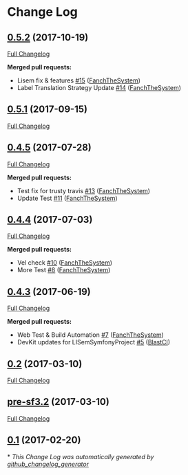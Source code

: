 # Change Log

## [0.5.2](https://github.com/libre-informatique/LISemSymfonyProject/tree/0.5.2) (2017-10-19)
[Full Changelog](https://github.com/libre-informatique/LISemSymfonyProject/compare/0.5.1...0.5.2)

**Merged pull requests:**

- Lisem fix & features [\#15](https://github.com/libre-informatique/LISemSymfonyProject/pull/15) ([FanchTheSystem](https://github.com/FanchTheSystem))
- Label Translation Strategy Update [\#14](https://github.com/libre-informatique/LISemSymfonyProject/pull/14) ([FanchTheSystem](https://github.com/FanchTheSystem))

## [0.5.1](https://github.com/libre-informatique/LISemSymfonyProject/tree/0.5.1) (2017-09-15)
[Full Changelog](https://github.com/libre-informatique/LISemSymfonyProject/compare/0.4.5...0.5.1)

## [0.4.5](https://github.com/libre-informatique/LISemSymfonyProject/tree/0.4.5) (2017-07-28)
[Full Changelog](https://github.com/libre-informatique/LISemSymfonyProject/compare/0.4.4...0.4.5)

**Merged pull requests:**

- Test fix for trusty travis [\#13](https://github.com/libre-informatique/LISemSymfonyProject/pull/13) ([FanchTheSystem](https://github.com/FanchTheSystem))
- Update Test [\#11](https://github.com/libre-informatique/LISemSymfonyProject/pull/11) ([FanchTheSystem](https://github.com/FanchTheSystem))

## [0.4.4](https://github.com/libre-informatique/LISemSymfonyProject/tree/0.4.4) (2017-07-03)
[Full Changelog](https://github.com/libre-informatique/LISemSymfonyProject/compare/0.4.3...0.4.4)

**Merged pull requests:**

- Vel check [\#10](https://github.com/libre-informatique/LISemSymfonyProject/pull/10) ([FanchTheSystem](https://github.com/FanchTheSystem))
- More Test [\#8](https://github.com/libre-informatique/LISemSymfonyProject/pull/8) ([FanchTheSystem](https://github.com/FanchTheSystem))

## [0.4.3](https://github.com/libre-informatique/LISemSymfonyProject/tree/0.4.3) (2017-06-19)
[Full Changelog](https://github.com/libre-informatique/LISemSymfonyProject/compare/0.2...0.4.3)

**Merged pull requests:**

- Web Test & Build Automation [\#7](https://github.com/libre-informatique/LISemSymfonyProject/pull/7) ([FanchTheSystem](https://github.com/FanchTheSystem))
- DevKit updates for LISemSymfonyProject [\#5](https://github.com/libre-informatique/LISemSymfonyProject/pull/5) ([BlastCI](https://github.com/BlastCI))

## [0.2](https://github.com/libre-informatique/LISemSymfonyProject/tree/0.2) (2017-03-10)
[Full Changelog](https://github.com/libre-informatique/LISemSymfonyProject/compare/pre-sf3.2...0.2)

## [pre-sf3.2](https://github.com/libre-informatique/LISemSymfonyProject/tree/pre-sf3.2) (2017-03-10)
[Full Changelog](https://github.com/libre-informatique/LISemSymfonyProject/compare/0.1...pre-sf3.2)

## [0.1](https://github.com/libre-informatique/LISemSymfonyProject/tree/0.1) (2017-02-20)


\* *This Change Log was automatically generated by [github_changelog_generator](https://github.com/skywinder/Github-Changelog-Generator)*